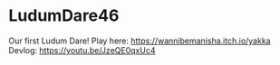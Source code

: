 # LudumDare46
Our first Ludum Dare! 
Play here: https://wannibemanisha.itch.io/yakka
Devlog: https://youtu.be/JzeQE0qxUc4
